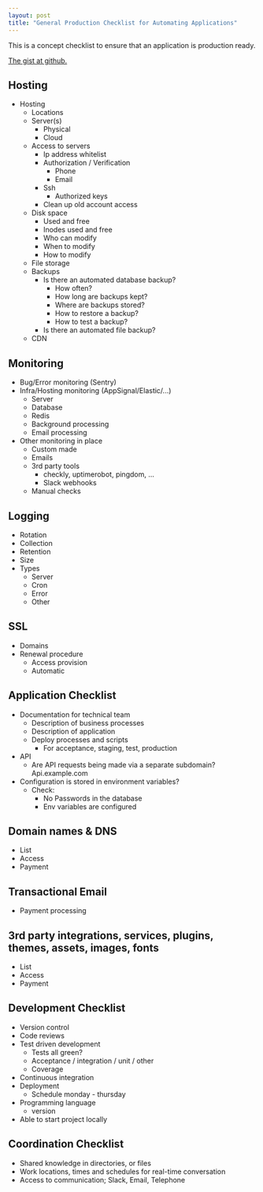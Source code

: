 ```yaml
---
layout: post
title: "General Production Checklist for Automating Applications"
---
```


This is a concept checklist to ensure that an application is production ready.

[The gist at github.](https://gist.github.com/roberthopman/fdeeb94e74b7c6b7e67857916f241714)

## Hosting
  * Hosting
    * Locations
    * Server(s)
        * Physical 
        * Cloud
    * Access to servers
        * Ip address whitelist
        * Authorization / Verification 
            * Phone
            * Email
        * Ssh
            * Authorized keys
        * Clean up old account access
    * Disk space
        * Used and free
        * Inodes used and free
        * Who can modify
        * When to modify
        * How to modify
    * File storage
    * Backups
        * Is there an automated database backup?
            * How often?
            * How long are backups kept?
            * Where are backups stored?
            * How to restore a backup?
            * How to test a backup?
        * Is there an automated file backup?
    * CDN

## Monitoring
  * Bug/Error monitoring (Sentry)
  * Infra/Hosting monitoring (AppSignal/Elastic/...)
      * Server
      * Database
      * Redis
      * Background processing
      * Email processing
  * Other monitoring in place
      * Custom made
      * Emails
      * 3rd party tools
          * checkly, uptimerobot, pingdom, ...
          * Slack webhooks
      * Manual checks

## Logging
  * Rotation
  * Collection 
  * Retention
  * Size
  * Types
      * Server
      * Cron
      * Error
      * Other

## SSL
  * Domains 
  * Renewal procedure
      * Access provision
      * Automatic

## Application Checklist
  * Documentation for technical team
      * Description of business processes
      * Description of application
      * Deploy processes and scripts
          * For acceptance, staging, test, production
  * API
      * Are API requests being made via a separate subdomain? Api.example.com
  * Configuration is stored in environment variables?
      * Check: 
          * No Passwords in the database
          * Env variables are configured

## Domain names & DNS
  * List 
  * Access
  * Payment 

## Transactional Email
  * Payment processing	

## 3rd party integrations, services, plugins, themes, assets, images, fonts
  * List
  * Access
  * Payment 

## Development Checklist
  * Version control
  * Code reviews
  * Test driven development
      * Tests all green?
      * Acceptance / integration / unit / other
      * Coverage
  * Continuous integration
  * Deployment 
      * Schedule monday - thursday
  * Programming language
      * version
  * Able to start project locally

## Coordination Checklist
  * Shared knowledge in directories, or files
  * Work locations, times and schedules for real-time conversation
  * Access to communication; Slack, Email, Telephone
